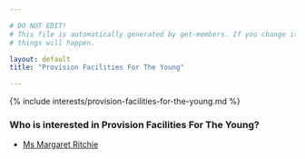 ```yaml
---

# DO NOT EDIT!
# This file is automatically generated by get-members. If you change it, bad
# things will happen.

layout: default
title: "Provision Facilities For The Young"

---
```


{% include interests/provision-facilities-for-the-young.md %}

### Who is interested in Provision Facilities For The Young?


* [Ms Margaret Ritchie](../members/ms-margaret-ritchie.html)
